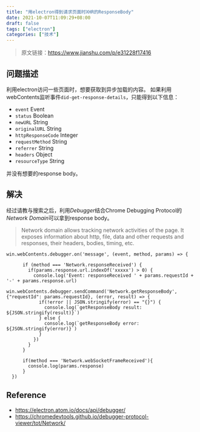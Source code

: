 ```yaml
---
title: "用electron得到请求页面时XHR的ResponseBody"
date: 2021-10-07T11:09:29+08:00
draft: false
tags: ["electron"]
categories: ["技术"]
---
```


> 原文链接：https://www.jianshu.com/p/e31228f17416


## 问题描述

利用electron访问一些页面时，想要获取到异步加载的内容。
如果利用webContents监听事件`did-get-response-details`，只能得到以下信息：
- `event` Event
- `status` Boolean
- `newURL` String
- `originalURL` String
- `httpResponseCode` Integer
- `requestMethod` String
- `referrer` String
- `headers` Object
- `resourceType` String

并没有想要的response body。

## 解决

经过请教与搜索之后，利用*Debugger*结合Chrome Debugging Protocol的*Network Domain*可以拿到response body。
> Network domain allows tracking network activities of the page. It exposes information about http, file, data and other requests and responses, their headers, bodies, timing, etc.

```
win.webContents.debugger.on('message', (event, method, params) => {

      if (method === 'Network.responseReceived') {
        if(params.response.url.indexOf('xxxxx') > 0) {
          console.log('Event: responseReceived ' + params.requestId + '-' + params.response.url)
          win.webContents.debugger.sendCommand('Network.getResponseBody', {"requestId": params.requestId}, (error, result) => {
            if(!error || JSON.stringify(error) == "{}") {
              console.log(`getResponseBody result: ${JSON.stringify(result)}`)
            } else {
              console.log(`getResponseBody error: ${JSON.stringify(error)}`)
            }
          })
        }
      }

      if(method === 'Network.webSocketFrameReceived'){
        console.log(params.response)
      }
  })
```

## Reference
- https://electron.atom.io/docs/api/debugger/
- https://chromedevtools.github.io/debugger-protocol-viewer/tot/Network/
